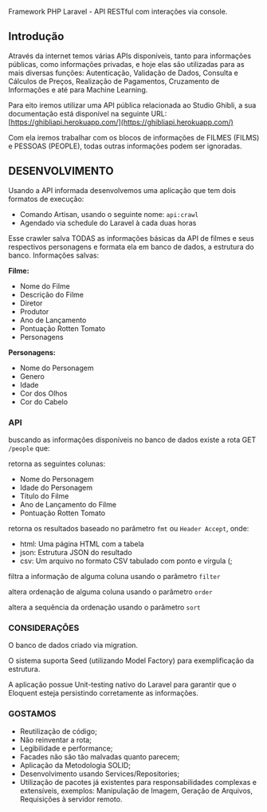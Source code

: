 
Framework PHP Laravel - API RESTful com interações via console.

## Introdução

Através da internet temos várias APIs disponíveis, tanto para informações públicas, como informações privadas, e hoje elas são utilizadas para as mais diversas funções: Autenticação, Validação de Dados, Consulta e Cálculos de Preços, Realização de Pagamentos, Cruzamento de Informações e até para Machine Learning.

Para eito iremos utilizar uma API pública relacionada ao Studio Ghibli, a sua documentação está disponível na seguinte URL: [https://ghibliapi.herokuapp.com/](https://ghibliapi.herokuapp.com/)

Com ela iremos trabalhar com os blocos de informações de FILMES (FILMS) e PESSOAS (PEOPLE), todas outras informações podem ser ignoradas.

## DESENVOLVIMENTO

Usando a API informada desenvolvemos uma aplicação que tem dois formatos de execução:

- Comando Artisan, usando o seguinte nome: `api:crawl`
- Agendado via schedule do Laravel à cada duas horas

Esse crawler salva TODAS as informações básicas da API de filmes e seus respectivos personagens e formata ela em banco de dados, a estrutura do banco.
Informações salvas:

**Filme:**

- Nome do Filme
- Descrição do Filme
- Diretor
- Produtor
- Ano de Lançamento
- Pontuação Rotten Tomato
- Personagens

**Personagens:**

- Nome do Personagem
- Genero
- Idade
- Cor dos Olhos
- Cor do Cabelo

### API

buscando as informações disponíveis no banco de dados existe a rota GET  `/people` que:

retorna as seguintes colunas:
- Nome do Personagem
- Idade do Personagem
- Título do Filme
- Ano de Lançamento do Filme
- Pontuação Rotten Tomato

retorna os resultados baseado no parâmetro `fmt` ou `Header Accept`, onde:
-  html: Uma página HTML com a tabela
-  json: Estrutura JSON do resultado
-  csv: Um arquivo no formato CSV tabulado com ponto e vírgula (;

filtra a informação de alguma coluna usando o parâmetro `filter`

altera ordenação de alguma coluna usando o parâmetro `order`

altera a sequência da ordenação usando o parâmetro `sort`

### CONSIDERAÇÕES

O banco de dados criado via migration.

O sistema suporta Seed (utilizando Model Factory) para exemplificação da estrutura.

A aplicação possue Unit-testing nativo do Laravel para garantir que o Eloquent esteja persistindo corretamente as informações.

### GOSTAMOS

- Reutilização de código;
- Não reinventar a rota;
- Legibilidade e performance;
- Facades não são tão malvadas quanto parecem;
- Aplicação da Metodologia SOLID;
- Desenvolvimento usando Services/Repositories;    
- Utilização de pacotes já existentes para responsabilidades complexas e extensíveis, exemplos: Manipulação de Imagem, Geração de Arquivos, Requisições à servidor remoto.
